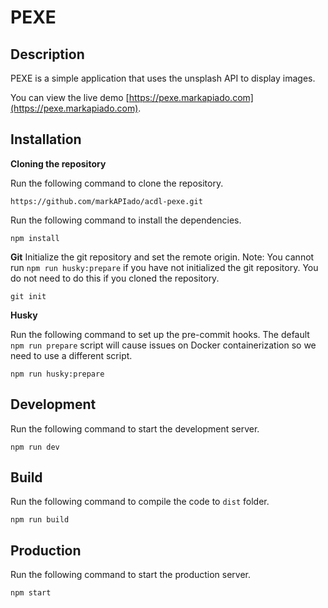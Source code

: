 # PEXE

## Description

PEXE is a simple application that uses the unsplash API to display images.

You can view the live demo [https://pexe.markapiado.com](https://pexe.markapiado.com).

## Installation

**Cloning the repository**

Run the following command to clone the repository.

```
https://github.com/markAPIado/acdl-pexe.git
```

Run the following command to install the dependencies.

```
npm install
```

**Git**
Initialize the git repository and set the remote origin.
Note: You cannot run `npm run husky:prepare` if you have not initialized the git repository. You do not need to do this if you cloned the repository.

```
git init
```

**Husky**

Run the following command to set up the pre-commit hooks. The default `npm run prepare` script will cause issues on Docker containerization so we need to use a different script.

```
npm run husky:prepare
```

## Development

Run the following command to start the development server.

```
npm run dev
```

## Build

Run the following command to compile the code to `dist` folder.

```
npm run build
```

## Production

Run the following command to start the production server.

```
npm start
```
